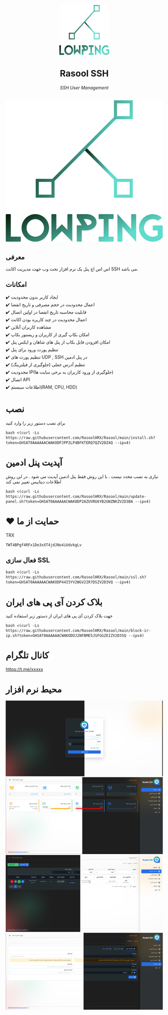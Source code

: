 <p align="center">
<picture>
<img width="160" height="160"  alt="XPanel" src="https://github.com/RasoolHRX/Rasool/blob/main/images/logo.png">
</picture>
  </p> 
<p align="center">
<h1 align="center"/>Rasool SSH</h1>
<h6 align="center">SSH User Management<h6>
</p>

<p align="center">
<img alt="GitHub release (latest by date)" src="https://github.com/RasoolHRX/Rasool/blob/main/images/logo.png?raw=true">
</p>

## معرفی <br>

 اس اس اچ پنل یک نرم افزار تحت وب جهت مدیریت اکانت SSH می باشد.

## امکانات <br>

✔️ ایجاد کاربر بدون محدودیت <br>
✔️ اعمال محدودیت در حجم مصرفی و تاریخ انقضا<br>
✔️ قابلیت محاسبه تاریخ انقضا در اولین اتصال<br>
✔️ اعمال محدودیت در چند کاربره بودن اکانت<br>
✔️ مشاهده کاربران آنلاین<br>
✔️ امکان بکاپ گیری از کاربران و ریستور بکاپ<br>
✔️ امکان افزودن فایل بکاپ از پنل های شاهان و ایکس پنل<br>
✔️ تنظیم پورت ورود برای پنل<br>
✔️ تنظیم پورت های UDP , SSH در پنل ادمین<br>
✔️ تنظیم آدرس جعلی (جلوگیری از فیلترینگ) <br>
✔️ محدودیت IP(جلوگیری از ورود کاربران به برخی سایت ها)<br>
✔️ اتصال API<br>
✔️ اطلاعات سیستم(RAM, CPU, HDD)<br>

# نصب

برای نصب دستور زیر را وارد کنید<br>

```
bash <(curl -Ls https://raw.githubusercontent.com/RasoolHRX/Rasool/main/install.sh?token=GHSAT0AAAAAACWAKODPJPP2LP4BFKTERQ7QZV2DZ4Q --ipv4)
```

# آپدیت پنل ادمین

نیازی به نصب مجدد نیست . با این روش فقط پنل ادمین آپدیت می شود . در این روش اطلاعات دیتابیس تغییر نمی کند

```
bash <(curl -Ls https://raw.githubusercontent.com/RasoolHRX/Rasool/main/update-panel.sh?token=GHSAT0AAAAAACWAKODP2AZUVRG6YB2GNZNKZV2D3BA --ipv4)
```

# ❤️ حمایت از ما

TRX

```
TWT4BPgf4RFx1De3xXT4jdJNo4iUdvkgLv
```

## فعال سازی SSL

```
bash <(curl -Ls https://raw.githubusercontent.com/RasoolHRX/Rasool/main/ssl.sh?token=GHSAT0AAAAAACWAKODP44I5YV2WGV2IR7DSZV2D3VQ --ipv4)
```

# بلاک کردن آی پی های ایران

جهت بلاک کردن آی پی های ایران از دستور زیر استفاده کنید

```
bash <(curl -Ls https://raw.githubusercontent.com/RasoolHRX/Rasool/main/block-ir-ip.sh?token=GHSAT0AAAAAACWAKODOJ2NFBME5JSFGGZEIZV2D35Q --ipv4)
```

# کانال تلگرام

https://t.me/xxxxx

# محیط نرم افزار

![](images/1.png)
![](images/2.png)
![](images/3.png)
![](images/4.png)
